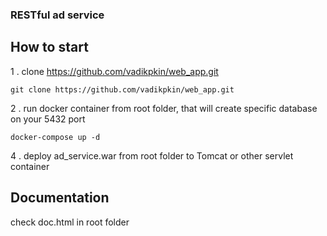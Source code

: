 ### RESTful ad service

## How to start
1 . clone https://github.com/vadikpkin/web_app.git
```
git clone https://github.com/vadikpkin/web_app.git
```
2 . run docker container from root folder, that will create specific database on your 5432 port
```
docker-compose up -d
```
4 . deploy ad_service.war from root folder to Tomcat or other servlet container

## Documentation

check doc.html in root folder